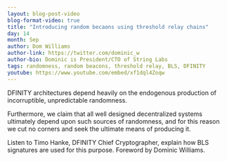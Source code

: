```yaml
---
layout: blog-post-video
blog-format-video: true
title: "Introducing random becaons using threshold relay chains"
day: 14
month: Sep
author: Dom Williams
author-link: https://twitter.com/dominic_w
author-bio: Dominic is President/CTO of String Labs
tags: randomness, random beacons, threshold relay, BLS, DFINITY
youtube: https://www.youtube.com/embed/xf1dql4Zoqw
---
```


DFINITY architectures depend heavily on the endogenous production of incorruptible, unpredictable randomness.

Furthermore, we claim that all well designed decentralized systems ultimately depend upon such sources of randomness, and for this reason we cut no corners and seek the ultimate means of producing it. 

Listen to Timo Hanke, DFINITY Chief Cryptographer, explain how BLS signatures are used for this purpose. Foreword by Dominic Williams.